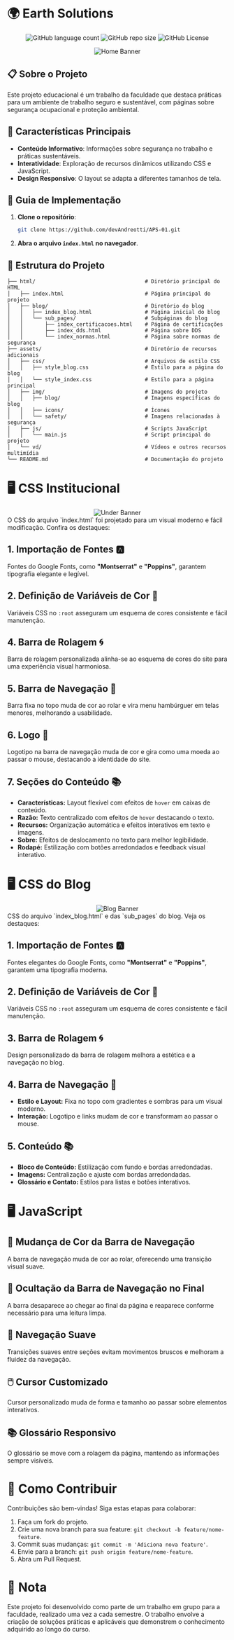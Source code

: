 <!-- Projeto Finalizado -->
# 🌍 Earth Solutions
<p align="center">
  <!-- Contador de linguagens do GitHub -->
  <img alt="GitHub language count" src="https://img.shields.io/github/languages/count/devAndreotti/APS-01?color=FFF&labelColor=00547f&style=flat-square">
  <!-- Tamanho do repositório no GitHub -->
  <img alt="GitHub repo size" src="https://img.shields.io/github/repo-size/devAndreotti/APS-01?color=FFF&labelColor=00547f&style=flat-square">
  <!-- Licença do GitHub -->
  <img alt="GitHub License" src="https://img.shields.io/github/license/devAndreotti/devAndreotti?color=FFF&labelColor=00547f&style=flat-square">
</p>

<div align="center">
  <img src="./home.png" alt="Home Banner"/>
</div>

## 📋 Sobre o Projeto
Este projeto educacional é um trabalho da faculdade que destaca práticas para um ambiente de trabalho seguro e sustentável, com páginas sobre segurança ocupacional e proteção ambiental.

## 🌟 Características Principais
- **Conteúdo Informativo**: Informações sobre segurança no trabalho e práticas sustentáveis.
- **Interatividade**: Exploração de recursos dinâmicos utilizando CSS e JavaScript.
- **Design Responsivo**: O layout se adapta a diferentes tamanhos de tela.

## 🧭 Guia de Implementação
1. **Clone o repositório**:
   ```bash
   git clone https://github.com/devAndreotti/APS-01.git
   ```
2. **Abra o arquivo `index.html` no navegador**.

## 🚀 Estrutura do Projeto
```
├── html/                                   # Diretório principal do HTML
│   ├── index.html                          # Página principal do projeto
│   ├── blog/                               # Diretório do blog
│   │   ├── index_blog.html                 # Página inicial do blog
│   │   └── sub_pages/                      # Subpáginas do blog
│   │       ├── index_certificacoes.html    # Página de certificações
│   │       ├── index_dds.html              # Página sobre DDS
│   │       └── index_normas.html           # Página sobre normas de segurança
├── assets/                                 # Diretório de recursos adicionais
│   ├── css/                                # Arquivos de estilo CSS
│   │   ├── style_blog.css                  # Estilo para a página do blog
│   │   └── style_index.css                 # Estilo para a página principal
│   ├── img/                                # Imagens do projeto
│   │   ├── blog/                           # Imagens específicas do blog
│   │   ├── icons/                          # Ícones
│   │   └── safety/                         # Imagens relacionadas à segurança
│   ├── js/                                 # Scripts JavaScript
│   │   └── main.js                         # Script principal do projeto
│   └── vd/                                 # Vídeos e outros recursos multimídia
└── README.md                               # Documentação do projeto
```

# 🖥️ CSS Institucional
<div align="center">
  <img src="./under.png" alt="Under Banner"/>
</div>
O CSS do arquivo `index.html` foi projetado para um visual moderno e fácil modificação. Confira os destaques:

## 1. Importação de Fontes 🅰️
Fontes do Google Fonts, como **"Montserrat"** e **"Poppins"**, garantem tipografia elegante e legível.

## 2. Definição de Variáveis de Cor 🎨
Variáveis CSS no `:root` asseguram um esquema de cores consistente e fácil manutenção.

## 4. Barra de Rolagem 🌀
Barra de rolagem personalizada alinha-se ao esquema de cores do site para uma experiência visual harmoniosa.

## 5. Barra de Navegação 📍
Barra fixa no topo muda de cor ao rolar e vira menu hambúrguer em telas menores, melhorando a usabilidade.

## 6. Logo 🌟
Logotipo na barra de navegação muda de cor e gira como uma moeda ao passar o mouse, destacando a identidade do site.

## 7. Seções do Conteúdo 📚
- **Características:** Layout flexível com efeitos de `hover` em caixas de conteúdo.
- **Razão:** Texto centralizado com efeitos de `hover` destacando o texto.
- **Recursos:** Organização automática e efeitos interativos em texto e imagens.
- **Sobre:** Efeitos de deslocamento no texto para melhor legibilidade.
- **Rodapé:** Estilização com botões arredondados e feedback visual interativo.

# 🖥️ CSS do Blog
<div align="center">
  <img src="./blog.png" alt="Blog Banner"/>
</div>
CSS do arquivo `index_blog.html` e das `sub_pages` do blog. Veja os destaques:

## 1. Importação de Fontes 🅰️
Fontes elegantes do Google Fonts, como **"Montserrat"** e **"Poppins"**, garantem uma tipografia moderna.

## 2. Definição de Variáveis de Cor 🎨
Variáveis CSS no `:root` asseguram um esquema de cores consistente e fácil manutenção.

## 3. Barra de Rolagem 🌀
Design personalizado da barra de rolagem melhora a estética e a navegação no blog.

## 4. Barra de Navegação 📍
- **Estilo e Layout:** Fixa no topo com gradientes e sombras para um visual moderno.
- **Interação:** Logotipo e links mudam de cor e transformam ao passar o mouse.

## 5. Conteúdo 📚
- **Bloco de Conteúdo:** Estilização com fundo e bordas arredondadas.
- **Imagens:** Centralização e ajuste com bordas arredondadas.
- **Glossário e Contato:** Estilos para listas e botões interativos.

# 🖥️ JavaScript

## 🎨 Mudança de Cor da Barra de Navegação
A barra de navegação muda de cor ao rolar, oferecendo uma transição visual suave.

## 🔻 Ocultação da Barra de Navegação no Final
A barra desaparece ao chegar ao final da página e reaparece conforme necessário para uma leitura limpa.

## 🧭 Navegação Suave
Transições suaves entre seções evitam movimentos bruscos e melhoram a fluidez da navegação.

## 🖱️ Cursor Customizado
Cursor personalizado muda de forma e tamanho ao passar sobre elementos interativos.

## 📚 Glossário Responsivo
O glossário se move com a rolagem da página, mantendo as informações sempre visíveis.

# 💪 Como Contribuir
Contribuições são bem-vindas! Siga estas etapas para colaborar:
1. Faça um fork do projeto.
2. Crie uma nova branch para sua feature: `git checkout -b feature/nome-feature`.
3. Commit suas mudanças: `git commit -m 'Adiciona nova feature'`.
4. Envie para a branch: `git push origin feature/nome-feature`.
5. Abra um Pull Request.

# 📝 Nota
Este projeto foi desenvolvido como parte de um trabalho em grupo para a faculdade, realizado uma vez a cada semestre. O trabalho envolve a criação de soluções práticas e aplicáveis que demonstrem o conhecimento adquirido ao longo do curso.
